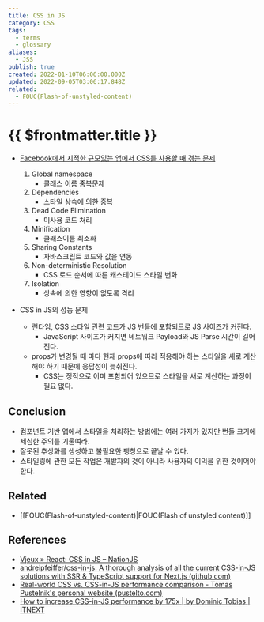 ```yaml
---
title: CSS in JS
category: CSS
tags:
  - terms
  - glossary
aliases:
  - JSS
publish: true
created: 2022-01-10T06:06:00.000Z
updated: 2022-09-05T03:06:17.848Z
related:
  - FOUC(Flash-of-unstyled-content)
---
```


# {{ $frontmatter.title }}

- [Facebook에서 지적한 규모있는 앱에서 CSS를 사용할 때 겪는 문제](https://blog.vjeux.com/2014/javascript/react-css-in-js-nationjs.html)

  1.  Global namespace
      - 클래스 이름 중복문제
  2.  Dependencies
      - 스타일 상속에 의한 중복
  3.  Dead Code Elimination
      - 미사용 코드 처리
  4.  Minification
      - 클래스이름 최소화
  5.  Sharing Constants
      - 자바스크립트 코드와 값을 연동
  6.  Non-deterministic Resolution
      - CSS 로드 순서에 따른 캐스테이드 스타일 변화
  7.  Isolation
      - 상속에 의한 영향이 없도록 격리

- CSS in JS의 성능 문제
  - 런타임, CSS 스타일 관련 코드가 JS 번들에 포함되므로 JS 사이즈가 커진다.
    - JavaScript 사이즈가 커지면 네트워크 Payload와 JS Parse 시간이 길어진다.
  - props가 변경될 때 마다 현재 props에 따라 적용해야 하는 스타일을 새로 계산해야 하기 때문에 응답성이 늦춰진다.
    - CSS는 정적으로 이미 포함되어 있으므로 스타일을 새로 계산하는 과정이 필요 없다.

## Conclusion

- 컴포넌트 기반 앱에서 스타일을 처리하는 방법에는 여러 가지가 있지만 번들 크기에 세심한 주의를 기울여라.
- 잘못된 추상화를 생성하고 불필요한 팽창으로 끝날 수 있다.
- 스타일링에 관한 모든 작업은 개발자의 것이 아니라 사용자의 이익을 위한 것이어야 한다.

## Related

- [[FOUC(Flash-of-unstyled-content)|FOUC(Flash of unstyled content)]]

## References

- [Vjeux » React: CSS in JS – NationJS](https://blog.vjeux.com/2014/javascript/react-css-in-js-nationjs.html)
- [andreipfeiffer/css-in-js: A thorough analysis of all the current CSS-in-JS solutions with SSR & TypeScript support for Next.js (github.com)](https://github.com/andreipfeiffer/css-in-js)
- [Real-world CSS vs. CSS-in-JS performance comparison - Tomas Pustelnik's personal website (pustelto.com)](https://pustelto.com/blog/css-vs-css-in-js-perf/)
- [How to increase CSS-in-JS performance by 175x | by Dominic Tobias | ITNEXT](https://itnext.io/how-to-increase-css-in-js-performance-by-175x-f30ddeac6bce)

